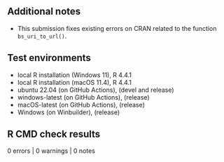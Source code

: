 ## Additional notes

* This submission fixes existing errors on CRAN related to the function `bs_uri_to_url()`.

## Test environments

* local R installation (Windows 11), R 4.4.1
* local R installation (macOS 11.4), R 4.4.1
* ubuntu 22.04 (on GitHub Actions), (devel and release)
* windows-latest (on GitHub Actions), (release)
* macOS-latest (on GitHub Actions), (release)
* Windows (on Winbuilder), (release)

## R CMD check results

0 errors | 0 warnings | 0 notes

